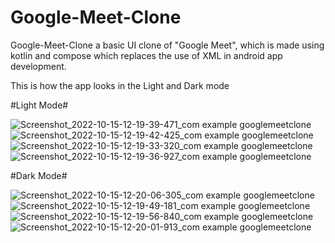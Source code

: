 # Google-Meet-Clone
Google-Meet-Clone a basic UI clone of "Google Meet",  which is made using kotlin and compose which replaces the use of XML in android app development.

This is how the app looks in the Light and Dark mode


#Light Mode#

![Screenshot_2022-10-15-12-19-39-471_com example googlemeetclone](https://user-images.githubusercontent.com/85916933/195973730-1d80994a-d30b-44d7-81fc-bcac612451c8.jpg)
![Screenshot_2022-10-15-12-19-42-425_com example googlemeetclone](https://user-images.githubusercontent.com/85916933/195973732-78a902e3-f324-4c18-9f04-a4a88602e190.jpg)
![Screenshot_2022-10-15-12-19-33-320_com example googlemeetclone](https://user-images.githubusercontent.com/85916933/195973733-5b645eb6-98a4-4825-954a-b75c8a730187.jpg)
![Screenshot_2022-10-15-12-19-36-927_com example googlemeetclone](https://user-images.githubusercontent.com/85916933/195973735-629b5165-30c1-4c9a-b339-d757a272aae6.jpg)


#Dark Mode#

![Screenshot_2022-10-15-12-20-06-305_com example googlemeetclone](https://user-images.githubusercontent.com/85916933/195973754-08294bff-0c5e-44e2-ad6f-9fc3b0f07945.jpg)
![Screenshot_2022-10-15-12-19-49-181_com example googlemeetclone](https://user-images.githubusercontent.com/85916933/195973758-f6d3feb0-791c-465e-a126-0e60acb2f9fe.jpg)
![Screenshot_2022-10-15-12-19-56-840_com example googlemeetclone](https://user-images.githubusercontent.com/85916933/195973759-44c6889d-1c97-44ea-bf2a-e89690b2e1f0.jpg)
![Screenshot_2022-10-15-12-20-01-913_com example googlemeetclone](https://user-images.githubusercontent.com/85916933/195973761-b43e3fbd-39e6-4db1-8f4d-4334409984a3.jpg)
